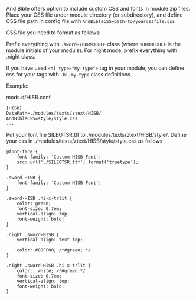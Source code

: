 And Bible offers option to include custom CSS and fonts in module zip files.
Place your CSS file under module directory (or subdirectory), and define CSS file path in config file with
`AndBibleCSS=path-to/yourcssfile.css`

CSS file you need to format as follows:

Prefix everything with `.sword-YOURMODULE` class (where `YOURMODULE` is the module initials of your module).
For night mode, prefix everything with .night class.

If you have used `<hi type="my-type">` tag in your module, you can define css for your tags with `.hi-my-type` class definitions.

Example:

mods.d/HISB.conf

```
[HISB]
DataPath=./modules/texts/ztext/HISB/
AndBibleCSS=style/style.css
...
```


Put your font file SILEOTSR.ttf to ./modules/texts/ztext/HISB/style/.
Define your css in ./modules/texts/ztext/HISB/style/style.css as follows

```
@font-face {
    font-family: 'Custom HISB Font';
    src: url('./SILEOTSR.ttf') format('truetype');
}

.sword-HISB {
    font-family: 'Custom HISB Font';
}

.sword-HISB .hi-x-trlit {
    color: green;
    font-size: 0.7em;
    vertical-align: top;
    font-weight: bold;
}

.night .sword-HISB {
    vertical-align: text-top;
 
    color: #00FF00; /*#green; */
}

.night .sword-HISB .hi-x-trlit {
    color:  white; /*#green;*/
    font-size: 0.7em;
    vertical-align: top;
    font-weight: bold;
}
```